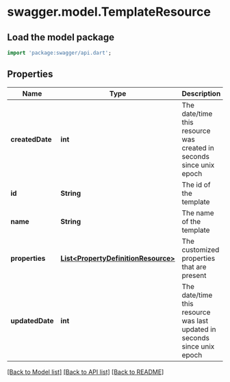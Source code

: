 # swagger.model.TemplateResource

## Load the model package
```dart
import 'package:swagger/api.dart';
```

## Properties
Name | Type | Description | Notes
------------ | ------------- | ------------- | -------------
**createdDate** | **int** | The date/time this resource was created in seconds since unix epoch | [optional] [default to null]
**id** | **String** | The id of the template | [optional] [default to null]
**name** | **String** | The name of the template | [default to null]
**properties** | [**List&lt;PropertyDefinitionResource&gt;**](PropertyDefinitionResource.md) | The customized properties that are present | [optional] [default to []]
**updatedDate** | **int** | The date/time this resource was last updated in seconds since unix epoch | [optional] [default to null]

[[Back to Model list]](../README.md#documentation-for-models) [[Back to API list]](../README.md#documentation-for-api-endpoints) [[Back to README]](../README.md)


